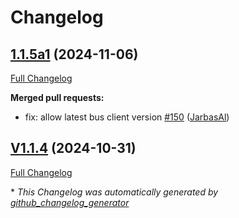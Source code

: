 # Changelog

## [1.1.5a1](https://github.com/OpenVoiceOS/ovos-ocp-audio-plugin/tree/1.1.5a1) (2024-11-06)

[Full Changelog](https://github.com/OpenVoiceOS/ovos-ocp-audio-plugin/compare/V1.1.4...1.1.5a1)

**Merged pull requests:**

- fix: allow latest bus client version [\#150](https://github.com/OpenVoiceOS/ovos-ocp-audio-plugin/pull/150) ([JarbasAl](https://github.com/JarbasAl))

## [V1.1.4](https://github.com/OpenVoiceOS/ovos-ocp-audio-plugin/tree/V1.1.4) (2024-10-31)

[Full Changelog](https://github.com/OpenVoiceOS/ovos-ocp-audio-plugin/compare/1.1.4...V1.1.4)



\* *This Changelog was automatically generated by [github_changelog_generator](https://github.com/github-changelog-generator/github-changelog-generator)*
